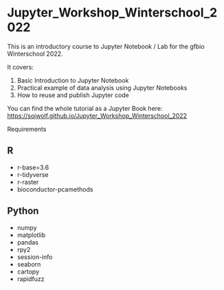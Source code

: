# Jupyter_Workshop_Winterschool_2022

This is an introductory course to Jupyter Notebook / Lab for the gfbio
Winterschool 2022.

It covers:
    
   1. Basic Introduction to Jupyter Notebook
   2. Practical example of data analysis using Jupyter Notebooks
   3. How to reuse and publish Jupyter code

You can find the whole tutorial as a Jupyter Book here: https://sojwolf.github.io/Jupyter_Workshop_Winterschool_2022

Requirements
## R
- r-base=3.6
- r-tidyverse
- r-raster
- bioconductor-pcamethods


## Python
- numpy
- matplotlib
- pandas
- rpy2
- session-info
- seaborn
- cartopy
- rapidfuzz
